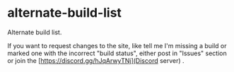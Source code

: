 # alternate-build-list
Alternate build list.

If you want to request changes to the site, like tell me I'm missing a build or marked one with the incorrect "build status", either post in "Issues" section or join the [https://discord.gg/hJqArwyTNj](Discord server) .
